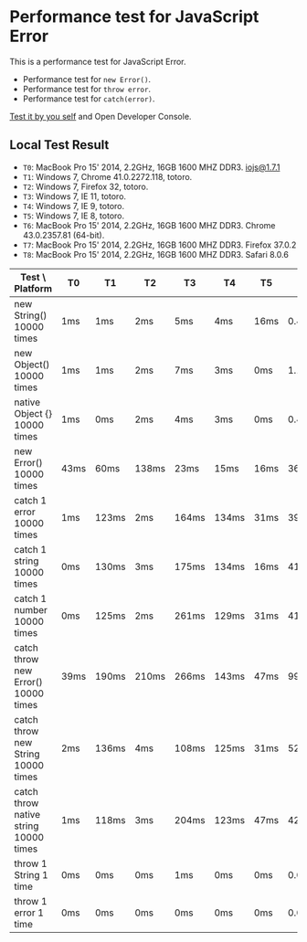 
# Performance test for JavaScript Error

This is a performance test for JavaScript Error.

* Performance test for `new Error()`.
* Performance test for `throw error`.
* Performance test for `catch(error)`.

[Test it by you self](http://hotoo.me/perf-javascript-error/) and Open Developer Console.

## Local Test Result

* `T0`: MacBook Pro 15' 2014, 2.2GHz, 16GB 1600 MHZ DDR3. iojs@1.7.1
* `T1`: Windows 7, Chrome 41.0.2272.118, totoro.
* `T2`: Windows 7, Firefox 32, totoro.
* `T3`: Windows 7, IE 11, totoro.
* `T4`: Windows 7, IE 9, totoro.
* `T5`: Windows 7, IE 8, totoro.
* `T6`: MacBook Pro 15' 2014, 2.2GHz, 16GB 1600 MHZ DDR3. Chrome 43.0.2357.81 (64-bit).
* `T7`: MacBook Pro 15' 2014, 2.2GHz, 16GB 1600 MHZ DDR3. Firefox 37.0.2
* `T8`: MacBook Pro 15' 2014, 2.2GHz, 16GB 1600 MHZ DDR3. Safari 8.0.6


| Test \ Platform                       | T0   | T1    | T2    | T3    | T4    | T5   | T6       | T7      | T8       | T9        |
|---------------------------------------|------|-------|-------|-------|-------|------|----------|---------|----------|-----------|
| new String() 10000 times              | 1ms  | 1ms   | 2ms   | 5ms   | 4ms   | 16ms | 0.455ms  | 1.65ms  | 4.932ms  | 0.366ms   |
| new Object() 10000 times              | 1ms  | 1ms   | 2ms   | 7ms   | 3ms   | 0ms  | 1.153ms  | 1.32ms  | 3.652ms  | 0.862ms   |
| native Object {} 10000 times          | 1ms  | 0ms   | 2ms   | 4ms   | 3ms   | 0ms  | 0.466ms  | 0.5ms   | 0.166ms  | 0.257ms   |
| new Error() 10000 times               | 43ms | 60ms  | 138ms | 23ms  | 15ms  | 16ms | 36.324ms | 35.75ms | 20.023ms | 131.499ms |
| catch 1 error 10000 times             | 1ms  | 123ms | 2ms   | 164ms | 134ms | 31ms | 39.712ms | 1.56ms  | 5.029ms  | 1.039ms   |
| catch 1 string 10000 times            | 0ms  | 130ms | 3ms   | 175ms | 134ms | 16ms | 41.259ms | 1.7ms   | 4.744ms  | 1.002ms   |
| catch 1 number 10000 times            | 0ms  | 125ms | 2ms   | 261ms | 129ms | 31ms | 41.834ms | 1.6ms   | 5.739ms  | 0.948ms   |
| catch throw new Error() 10000 times   | 39ms | 190ms | 210ms | 266ms | 143ms | 47ms | 99.058ms | 52.34ms | 30.908ms | 143.367ms |
| catch throw new String 10000 times    | 2ms  | 136ms | 4ms   | 108ms | 125ms | 31ms | 52.552ms | 2.74ms  | 22.053ms | 1.389ms   |
| catch throw native string 10000 times | 1ms  | 118ms | 3ms   | 204ms | 123ms | 47ms | 42.266ms | 1.78ms  | 4.729ms  | 1.064ms   |
| throw 1 String 1 time                 | 0ms  | 0ms   | 0ms   | 1ms   | 0ms   | 0ms  | 0.013ms  | 0.05ms  | 0.006ms  | 0.004ms   |
| throw 1 error 1 time                  | 0ms  | 0ms   | 0ms   | 0ms   | 0ms   | 0ms  | 0.007ms  | 0.06ms  | 0.005ms  | 0.004ms   |
